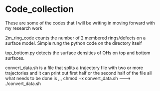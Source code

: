 # Code_collection
These are some of the codes that I will be writing in moving forward with my research work

2m_ring_code counts the number of 2 membered rings/defects on a surface model. Simple rung the python code on the directory itself

top_bottom.py detects the surface densities of OHs on top and bottom surfaces.

convert_data.sh is a file that splits a trajectory file with two or more trajectories and it can print out first half or the second half of the file
all what needs to be done is ,,,
chmod +x convert_data.sh ---> ./convert_data.sh


